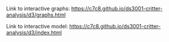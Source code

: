 Link to interactive graphs: https://c7c8.github.io/ds3001-critter-analysis/d3/graphs.html

Link to interactive model: https://c7c8.github.io/ds3001-critter-analysis/d3/index.html
